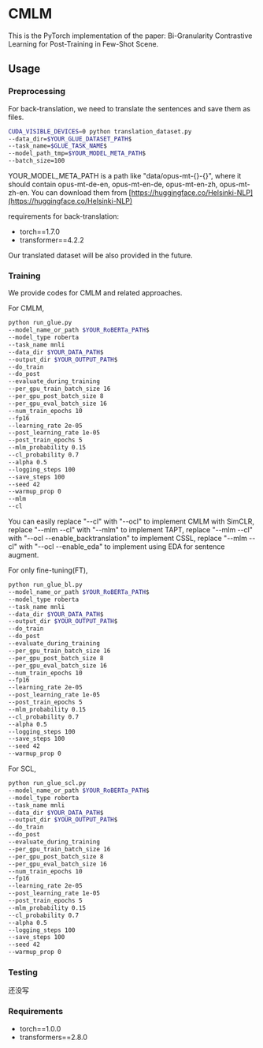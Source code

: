 # CMLM

This is the PyTorch implementation of the paper: Bi-Granularity Contrastive Learning for Post-Training in Few-Shot Scene.

## Usage

### Preprocessing

For back-translation, we need to translate the sentences and save them as files.
```bash
CUDA_VISIBLE_DEVICES=0 python translation_dataset.py 
--data_dir=$YOUR_GLUE_DATASET_PATH$ 
--task_name=$GLUE_TASK_NAME$ 
--model_path_tmp=$YOUR_MODEL_META_PATH$ 
--batch_size=100 
```
YOUR_MODEL_META_PATH is a path like "data/opus-mt-{}-{}", where it should contain opus-mt-de-en, opus-mt-en-de, opus-mt-en-zh, opus-mt-zh-en. You can download them from [https://huggingface.co/Helsinki-NLP](https://huggingface.co/Helsinki-NLP)

requirements for back-translation:
- torch==1.7.0
- transformer==4.2.2

Our translated dataset will be also provided in the future.

### Training

We provide codes for CMLM and related approaches.

For CMLM,
```bash
python run_glue.py 
--model_name_or_path $YOUR_RoBERTa_PATH$ 
--model_type roberta 
--task_name mnli 
--data_dir $YOUR_DATA_PATH$ 
--output_dir $YOUR_OUTPUT_PATH$ 
--do_train 
--do_post 
--evaluate_during_training 
--per_gpu_train_batch_size 16 
--per_gpu_post_batch_size 8 
--per_gpu_eval_batch_size 16 
--num_train_epochs 10 
--fp16 
--learning_rate 2e-05 
--post_learning_rate 1e-05 
--post_train_epochs 5 
--mlm_probability 0.15 
--cl_probability 0.7 
--alpha 0.5 
--logging_steps 100 
--save_steps 100 
--seed 42 
--warmup_prop 0 
--mlm 
--cl
```
You can easily replace "--cl" with "--ocl" to implement CMLM with SimCLR, replace "--mlm --cl" with "--mlm" to implement TAPT, replace "--mlm --cl" with "--ocl --enable_backtranslation" to implement CSSL, replace "--mlm --cl" with "--ocl --enable_eda" to implement using EDA for sentence augment.

For only fine-tuning(FT),
```bash
python run_glue_bl.py 
--model_name_or_path $YOUR_RoBERTa_PATH$ 
--model_type roberta 
--task_name mnli 
--data_dir $YOUR_DATA_PATH$ 
--output_dir $YOUR_OUTPUT_PATH$ 
--do_train 
--do_post 
--evaluate_during_training 
--per_gpu_train_batch_size 16 
--per_gpu_post_batch_size 8 
--per_gpu_eval_batch_size 16 
--num_train_epochs 10 
--fp16 
--learning_rate 2e-05 
--post_learning_rate 1e-05 
--post_train_epochs 5 
--mlm_probability 0.15 
--cl_probability 0.7 
--alpha 0.5 
--logging_steps 100 
--save_steps 100 
--seed 42 
--warmup_prop 0 
```

For SCL,
```bash
python run_glue_scl.py 
--model_name_or_path $YOUR_RoBERTa_PATH$ 
--model_type roberta 
--task_name mnli 
--data_dir $YOUR_DATA_PATH$ 
--output_dir $YOUR_OUTPUT_PATH$ 
--do_train 
--do_post 
--evaluate_during_training 
--per_gpu_train_batch_size 16 
--per_gpu_post_batch_size 8 
--per_gpu_eval_batch_size 16 
--num_train_epochs 10 
--fp16 
--learning_rate 2e-05 
--post_learning_rate 1e-05 
--post_train_epochs 5 
--mlm_probability 0.15 
--cl_probability 0.7 
--alpha 0.5 
--logging_steps 100 
--save_steps 100 
--seed 42 
--warmup_prop 0 
```

### Testing

还没写

### Requirements
- torch==1.0.0
- transformers==2.8.0
